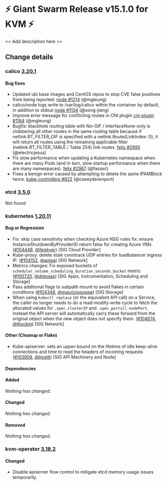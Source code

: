# :zap: Giant Swarm Release v15.1.0 for KVM :zap:

<< Add description here >>

## Change details


### calico [3.20.1](https://github.com/projectcalico/calico/releases/tag/v3.20.1)

#### Bug fixes
 - Updated ubi base images and CentOS repos to stop CVE false positives from being reported. [node #1214](https://github.com/projectcalico/node/pull/1214) (@mgleung)
 - calico/node logs write to /var/log/calico within the container by default, in addition to stdout [node #1134](https://github.com/projectcalico/node/pull/1134) (@song-jiang)
 - Improve error message for conflicting routes in CNI plugin [cni-plugin #1164](https://github.com/projectcalico/cni-plugin/pull/1164) (@mgleung)
 - Bugfix: blackhole routing table with No-OIF / InterfaceNone-only is clobbering all other routes in the same routing table because if netlink.RT_FILTER_OIF is specified with a netlink.Route{LinkIndex: 0}, it will return all routes using the remaining applicable filter (netlink.RT_FILTER_TABLE / Table 254) link routes. [felix #2995](https://github.com/projectcalico/felix/pull/2995) (@electricjesus)
 - Fix slow performance when updating a Kubernetes namespace when there are many Pods (and in turn, slow startup performance when there are many namespaces). [felix #2967](https://github.com/projectcalico/felix/pull/2967) (@fasaxc)
 - Fixes a benign error caused by attempting to delete the same IPAMBlock twice. [kube-controllers #822](https://github.com/projectcalico/kube-controllers/pull/822) (@caseydavenport)



### etcd [3.5.0](https://github.com/etcd-io/etcd/releases/tag/v3.5.0)

Not found


### kubernetes [1.20.11](https://github.com/kubernetes/kubernetes/releases/tag/v1.20.11)

#### Bug or Regression
- Fix: skip case sensitivity when checking Azure NSG rules
  fix: ensure InstanceShutdownByProviderID return false for creating Azure VMs ([#104448](https://github.com/kubernetes/kubernetes/pull/104448), [@feiskyer](https://github.com/feiskyer)) [SIG Cloud Provider]
- Kube-proxy: delete stale conntrack UDP entries for loadbalancer ingress IP. ([#104152](https://github.com/kubernetes/kubernetes/pull/104152), [@aojea](https://github.com/aojea)) [SIG Network]
- Metrics changes: Fix exposed buckets of `scheduler_volume_scheduling_duration_seconds_bucket` metric ([#100720](https://github.com/kubernetes/kubernetes/pull/100720), [@dntosas](https://github.com/dntosas)) [SIG Apps, Instrumentation, Scheduling and Storage]
- Pass additional flags to subpath mount to avoid flakes in certain conditions ([#104348](https://github.com/kubernetes/kubernetes/pull/104348), [@mauriciopoppe](https://github.com/mauriciopoppe)) [SIG Storage]
- When using `kubectl replace` (or the equivalent API call) on a Service, the caller no longer needs to do a read-modify-write cycle to fetch the allocated values for `.spec.clusterIP` and `.spec.ports[].nodePort`.  Instead the API server will automatically carry these forward from the original object when the new object does not specify them. ([#104674](https://github.com/kubernetes/kubernetes/pull/104674), [@thockin](https://github.com/thockin)) [SIG Network]
#### Other (Cleanup or Flake)
- Kube-apiserver: sets an upper-bound on the lifetime of idle keep-alive connections and time to read the headers of incoming requests ([#103958](https://github.com/kubernetes/kubernetes/pull/103958), [@liggitt](https://github.com/liggitt)) [SIG API Machinery and Node]
#### Dependencies
#### Added
_Nothing has changed._
#### Changed
_Nothing has changed._
#### Removed
_Nothing has changed._



### kvm-operator [3.18.2](https://github.com/giantswarm/kvm-operator/releases/tag/v3.18.2)

#### Changed
- Disable apiserver flow control to mitigate etcd memory usage issues temporarily.



